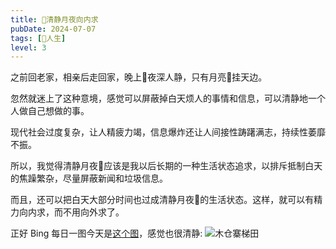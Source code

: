 ```yaml
---
title: 🎑清静月夜向内求
pubDate: 2024-07-07
tags: [💖人生]
level: 3
---
```


之前回老家，相亲后走回家，晚上🌃夜深人静，只有月亮🌙挂天边。

忽然就迷上了这种意境，感觉可以屏蔽掉白天烦人的事情和信息，可以清静地一个人做自己想做的事。

现代社会过度复杂，让人精疲力竭，信息爆炸还让人间接性踌躇满志，持续性萎靡不振。

所以，我觉得清静月夜🎑应该是我以后长期的一种生活状态追求，以排斥抵制白天的焦躁繁杂，尽量屏蔽新闻和垃圾信息。

而且，还可以把白天大部分时间也过成清静月夜🎑的生活状态。这样，就可以有精力向内求，而不用向外求了。

正好 Bing 每日一图今天是[这个图]，感觉也很清静:
![木仓寨梯田](/images/木仓寨梯田.jpg)

[这个图]: https://cn.bing.com/search?q=Rice+terraces+of+Mu+Cang+Chai&form=hpcapt&filters=HpDate:%2220240707_0700%22
